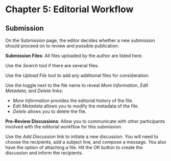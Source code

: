 # Chapter 5: Editorial Workflow
## Submission

On the Submission page, the editor decides whether a new submission should proceed on to review and possible publication.

**Submission Files**: All files uploaded by the author are listed here.

Use the *Search* tool if there are several files.

Use the *Upload File* tool to add any additional files for consideration.

Use the toggle next to the file name to reveal *More Information*, *Edit Metadata*, and *Delete* links:

* *More Information* provides the editorial history of the file.
* *Edit Metadata* allows you to modify the metadata of the file.
* *Delete* allows you to delete the file.

**Pre-Review Discussions**: Allow you to communicate with other participants involved with the editorial workflow for this submission.

Use the *Add Discussion* link to initiate a new discussion. You will need to choose the recipients, add a subject line, and compose a message. You also have the option of attaching a file. Hit the *OK* button to create the discussion and inform the recipients.